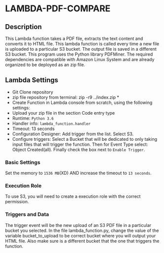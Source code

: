 # LAMBDA-PDF-COMPARE

## Description
This Lambda function takes a PDF file, extracts the text content and converts it to HTML file. This lambda function is called every time a new file is uploaded to a particular S3 bucket. The output file is saved in a different S3 bucket. This program uses the Python library PDFMiner. The required dependencies are compatible with Amazon Linux System and are already organized to be deployed as an zip file.

## Lambda Settings

- Git Clone repository
- zip file repository from terminal: zip -r9 ../index.zip *
- Create Function in Lambda console from scratch, using the following settings:
- Upload your zip file in the section Code entry type
- Runtime: `Python 3.6`
- Handler info: `lambda_function.handler`
- Timeout: 13 seconds
- Configuration Designer: Add trigger from the list. Select S3.
- Configure triggers: Select a Bucket that will be dedicated to only taking input files that will trigger the function. Then for Event Type select: Object Created(all). Finally check the box next to `Enable Trigger`.

### Basic Settings

Set the memory to `1536 MB`(XD) AND increase the timeout to `13 seconds`.

### Execution Role

To use S3, you will need to create a execution role with the correct permission.

### Triggers and Data
The trigger event will be the new upload of an S3 PDF file in a particular bucket you selected. In the file lambda_function.py, change the value of the variable bucket_to_upload to be correct bucket where you will output your HTML file. Also make sure is a different bucket that the one that triggers the function.
